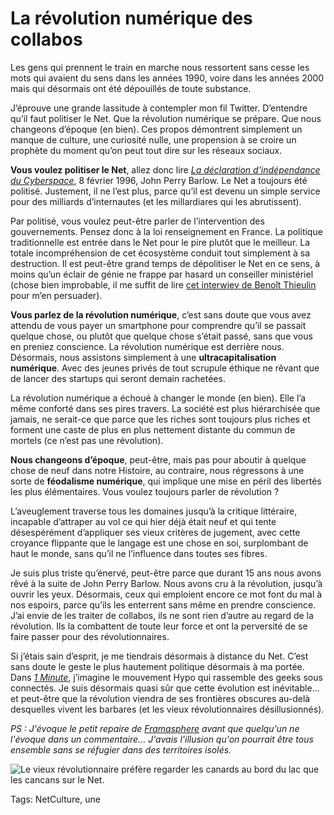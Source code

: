# La révolution numérique des collabos

Les gens qui prennent le train en marche nous ressortent sans cesse les mots qui avaient du sens dans les années 1990, voire dans les années 2000 mais qui désormais ont été dépouillés de toute substance.<span id="more-41544"></span>

J’éprouve une grande lassitude à contempler mon fil Twitter. D’entendre qu’il faut politiser le Net. Que la révolution numérique se prépare. Que nous changeons d’époque (en bien). Ces propos démontrent simplement un manque de culture, une curiosité nulle, une propension à se croire un prophète du moment qu’on peut tout dire sur les réseaux sociaux.

**Vous voulez politiser le Net**, allez donc lire [*La déclaration d’indépendance du Cyberspace*](https://projects.eff.org/~barlow/Declaration-Final.html), 8 février 1996, John Perry Barlow. Le Net a toujours été politisé. Justement, il ne l’est plus, parce qu’il est devenu un simple service pour des milliards d’internautes (et les millardiares qui les abrutissent).

Par politisé, vous voulez peut-être parler de l’intervention des gouvernements. Pensez donc à la loi renseignement en France. La politique traditionnelle est entrée dans le Net pour le pire plutôt que le meilleur. La totale incompréhension de cet écosystème conduit tout simplement à sa destruction. Il est peut-être grand temps de dépolitiser le Net en ce sens, à moins qu’un éclair de génie ne frappe par hasard un conseiller ministériel (chose bien improbable, il me suffit de lire [cet interwiev de Benoît Thieulin](http://rue89.nouvelobs.com/2015/06/18/revolution-numerique-pourrait-saper-les-fondements-letat-259732) pour m’en persuader).

**Vous parlez de la révolution numérique**, c’est sans doute que vous avez attendu de vous payer un smartphone pour comprendre qu’il se passait quelque chose, ou plutôt que quelque chose s’était passé, sans que vous en preniez conscience. La révolution numérique est derrière nous. Désormais, nous assistons simplement à une **ultracapitalisation numérique**. Avec des jeunes privés de tout scrupule éthique ne rêvant que de lancer des startups qui seront demain rachetées.

La révolution numérique a échoué à changer le monde (en bien). Elle l’a même conforté dans ses pires travers. La société est plus hiérarchisée que jamais, ne serait-ce que parce que les riches sont toujours plus riches et forment une caste de plus en plus nettement distante du commun de mortels (ce n’est pas une révolution).

**Nous changeons d’époque**, peut-être, mais pas pour aboutir à quelque chose de neuf dans notre Histoire, au contraire, nous régressons à une sorte de **féodalisme numérique**, qui implique une mise en péril des libertés les plus élémentaires. Vous voulez toujours parler de révolution ?

L’aveuglement traverse tous les domaines jusqu’à la critique littéraire, incapable d’attraper au vol ce qui hier déjà était neuf et qui tente désespérément d’appliquer ses vieux critères de jugement, avec cette croyance flippante que le langage est une chose en soi, surplombant de haut le monde, sans qu’il ne l’influence dans toutes ses fibres.

Je suis plus triste qu’énervé, peut-être parce que durant 15 ans nous avons rêvé à la suite de John Perry Barlow. Nous avons cru à la révolution, jusqu’à ouvrir les yeux. Désormais, ceux qui emploient encore ce mot font du mal à nos espoirs, parce qu’ils les enterrent sans même en prendre conscience. J’ai envie de les traiter de collabos, ils ne sont rien d’autre au regard de la révolution. Ils la combattent de toute leur force et ont la perversité de se faire passer pour des révolutionnaires.

Si j’étais sain d’esprit, je me tiendrais désormais à distance du Net. C’est sans doute le geste le plus hautement politique désormais à ma portée. Dans [*1 Minute*](http://www.wattpad.com/story/29694130-1-minute), j’imagine le mouvement Hypo qui rassemble des geeks sous connectés. Je suis désormais quasi sûr que cette évolution est inévitable… et peut-être que la révolution viendra de ses frontières obscures au-delà desquelles vivent les barbares (et les vieux révolutionnaires désillusionnés).

*PS : J'évoque le petit repaire de [Framasphere](https://framasphere.org/) avant que quelqu'un ne l'évoque dans un commentaire... J'avais l'illusion qu'on pourrait être tous ensemble sans se réfugier dans des territoires isolés.*

![Le vieux révolutionnaire préfère regarder les canards au bord du lac que les cancans sur le Net.](http://blog.tcrouzet.comhttps://tcrouzet.com/images_tc/2015/06/duck.jpg)



Tags: NetCulture, une